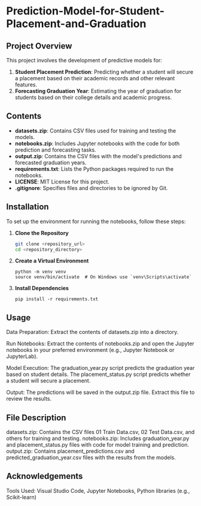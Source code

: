 # Prediction-Model-for-Student-Placement-and-Graduation

## Project Overview

This project involves the development of predictive models for:
1. **Student Placement Prediction**: Predicting whether a student will secure a placement based on their academic records and other relevant features.
2. **Forecasting Graduation Year**: Estimating the year of graduation for students based on their college details and academic progress.

## Contents

- **datasets.zip**: Contains CSV files used for training and testing the models.
- **notebooks.zip**: Includes Jupyter notebooks with the code for both prediction and forecasting tasks.
- **output.zip**: Contains the CSV files with the model's predictions and forecasted graduation years.
- **requirements.txt**: Lists the Python packages required to run the notebooks.
- **LICENSE**: MIT License for this project.
- **.gitignore**: Specifies files and directories to be ignored by Git.

## Installation

To set up the environment for running the notebooks, follow these steps:

1. **Clone the Repository**

   ```bash
   git clone <repository_url>
   cd <repository_directory>

2. **Create a Virtual Environment**
   ```
   python -m venv venv
   source venv/bin/activate  # On Windows use `venv\Scripts\activate`

3. **Install Dependencies**
   ```
   pip install -r requirements.txt

## Usage
Data Preparation: Extract the contents of datasets.zip into a directory.

Run Notebooks: Extract the contents of notebooks.zip and open the Jupyter notebooks in your preferred environment (e.g., Jupyter Notebook or JupyterLab).

Model Execution:
    The graduation_year.py script predicts the graduation year based on student details.
    The placement_status.py script predicts whether a student will secure a placement.

Output: The predictions will be saved in the output.zip file. Extract this file to review the results.

## File Description
datasets.zip: Contains the CSV files 01 Train Data.csv, 02 Test Data.csv, and others for training and testing.
notebooks.zip: Includes graduation_year.py and placement_status.py files with code for model training and prediction.
output.zip: Contains placement_predictions.csv and predicted_graduation_year.csv files with the results from the models.

## Acknowledgements
Tools Used: Visual Studio Code, Jupyter Notebooks, Python libraries (e.g., Scikit-learn)
